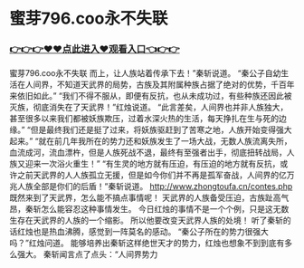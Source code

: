 # 蜜芽796.coo永不失联

### <a href="https://https://github.com/budfg/haiu/issues/1">👉👉👉♥♥点此进入♥观看入口👈👉👉</a>

蜜芽796.coo永不失联
 而上，让人族站着传承下去！”秦斩说道。
    “秦公子自幼生活在人间界，不知道天武界的局势，古族及其附属种族占据了绝对的优势，千百年来依旧如此。”
    “我们不得不服从，即便有反抗，也从未成功过，有些种族还因此被灭族，彻底消失在了天武界！”红烛说道。
    “此言差矣，人间界也并非人族独大，甚至很多以来我们都被妖族欺压，过着水深火热的生活，每天挣扎在生与死的边缘。”
    “但是最终我们还是挺了过来，将妖族驱赶到了苦寒之地，人族开始变得强大起来。”
    “就在前几年我所在的势力还和妖族发生了一场大战，无数人族流离失所，血流成河，流血漂杵，但是人族死战不退，最终有至强者出手，彻底扭转战局，人族又迎来一次浴火重生！”
    “有生灵的地方就有压迫，有压迫的地方就有反抗，或许之前天武界的人人族孤立无援，但是如今你们并不再是孤军奋战，人间界的亿万兆人族全部是你们的后盾！”秦斩说道。
    http://www.zhongtoufa.cn/contes.php
    既然来到了天武界，怎么能不搞点事情呢！
    天武界的人族备受压迫，古族趾高气昂，秦斩怎么能容忍这种事情发生。
    今日红烛的事情不是一个个例，只是这无数生存在天武界的人族的一个缩影。
    所以他要改变天武界人族的处境！
    听了秦斩的话红烛也是热血沸腾，感觉到一阵莫名的感动。
    “秦公子所在的势力很强大吗？”红烛问道。
    能够培养出秦斩这样绝世天才的势力，红烛也想象不到到底有多么强大。
    秦斩闻言点了点头：“人间界势力
